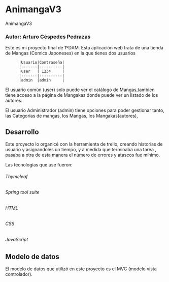 # AnimangaV3
AnimangaV3

### Autor: Arturo Céspedes Pedrazas

Este es mi proyecto final de 1ºDAM.
Esta aplicación web trata de una tienda de Mangas (Comics Japoneses) en la que tienes dos usuarios
  
  
          |Usuario|Contraseña| 
          |-------|----------|
          |user   | 1234     |
          |-------|----------|
          |admin  |admin     |
          
El usuario común (user) solo puede ver el catálogo de Mangas,tambien tiene acceso a la página de Mangakas donde puede ver un listado de los autores.

El usuario Administrador (admin) tiene opciones para poder gestionar tanto, las Categorias de mangas, los Mangas, los Mangakas(autores),

         
## Desarrollo
Este proyecto lo organicé con la herramienta de trello, creando historias de usuario y asignandoles un tiempo, y a medida que terminaba una tarea , pasaba a otra
de esta manera el número de errores y atascos fue mínimo.

Las tecnologías que use fueron:
   ###### Thymeleaf
   ###### Spring tool suite
   ######  HTML
   ###### CSS
   ###### JavaScript
   ###### 
   
## Modelo de datos  
 El modelo de datos que utilizó en este proyecto es el MVC (modelo vista controlador).
 



                     
